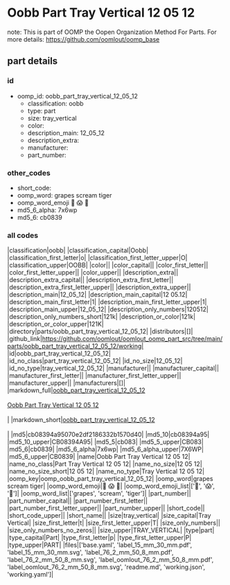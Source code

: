 # Oobb Part Tray Vertical 12 05 12  

note: This is part of OOMP the Oopen Organization Method For Parts. For more details: https://github.com/oomlout/oomp_base

##  part details





### id
* oomp_id: oobb_part_tray_vertical_12_05_12
  * classification: oobb
  * type: part
  * size: tray_vertical
  * color: 
  * description_main: 12_05_12
  * description_extra: 
  * manufacturer: 
  * part_number: 

### other_codes
* short_code: 
* oomp_word: grapes scream tiger
* oomp_word_emoji :grapes: :scream: :tiger:
* md5_6_alpha: 7x6wp
* md5_6: cb0839

### all codes 
|classification|oobb|
|classification_capital|Oobb|
|classification_first_letter|o|
|classification_first_letter_upper|O|
|classification_upper|OOBB|
|color||
|color_capital||
|color_first_letter||
|color_first_letter_upper||
|color_upper||
|description_extra||
|description_extra_capital||
|description_extra_first_letter||
|description_extra_first_letter_upper||
|description_extra_upper||
|description_main|12_05_12|
|description_main_capital|12 05.12|
|description_main_first_letter|1|
|description_main_first_letter_upper|1|
|description_main_upper|12_05_12|
|description_only_numbers|120512|
|description_only_numbers_short|121k|
|description_or_color|121k|
|description_or_color_upper|121K|
|directory|parts/oobb_part_tray_vertical_12_05_12|
|distributors|[]|
|github_link|https://github.com/oomlout/oomlout_oomp_part_src/tree/main/parts/oobb_part_tray_vertical_12_05_12/working|
|id|oobb_part_tray_vertical_12_05_12|
|id_no_class|part_tray_vertical_12_05_12|
|id_no_size|12_05_12|
|id_no_type|tray_vertical_12_05_12|
|manufacturer||
|manufacturer_capital||
|manufacturer_first_letter||
|manufacturer_first_letter_upper||
|manufacturer_upper||
|manufacturers|[]|
|markdown_full|[oobb_part_tray_vertical_12_05_12](https://github.com/oomlout/oomlout_oomp_part_src/tree/main/parts/oobb_part_tray_vertical_12_05_12/working)<br>[](https://github.com/oomlout/oomlout_oomp_part_src/tree/main/parts/oobb_part_tray_vertical_12_05_12/working)<br>[Oobb Part Tray Vertical 12 05 12](https://github.com/oomlout/oomlout_oomp_part_src/tree/main/parts/oobb_part_tray_vertical_12_05_12/working)<br><br>|
|markdown_short|[oobb_part_tray_vertical_12_05_12](https://github.com/oomlout/oomlout_oomp_part_src/tree/main/parts/oobb_part_tray_vertical_12_05_12/working)<br><br>|
|md5|cb08394a95070e2df2186332b1570d40|
|md5_10|cb08394a95|
|md5_10_upper|CB08394A95|
|md5_5|cb083|
|md5_5_upper|CB083|
|md5_6|cb0839|
|md5_6_alpha|7x6wp|
|md5_6_alpha_upper|7X6WP|
|md5_6_upper|CB0839|
|name|Oobb Part Tray Vertical 12 05 12|
|name_no_class|Part Tray Vertical 12 05 12|
|name_no_size|12 05 12|
|name_no_size_short|12 05 12|
|name_no_type|Tray Vertical 12 05 12|
|oomp_key|oomp_oobb_part_tray_vertical_12_05_12|
|oomp_word|grapes scream tiger|
|oomp_word_emoji|:grapes: :scream: :tiger:|
|oomp_word_emoji_list|[':grapes:', ':scream:', ':tiger:']|
|oomp_word_list|['grapes', 'scream', 'tiger']|
|part_number||
|part_number_capital||
|part_number_first_letter||
|part_number_first_letter_upper||
|part_number_upper||
|short_code||
|short_code_upper||
|short_name||
|size|tray_vertical|
|size_capital|Tray Vertical|
|size_first_letter|t|
|size_first_letter_upper|T|
|size_only_numbers||
|size_only_numbers_no_zeros||
|size_upper|TRAY_VERTICAL|
|type|part|
|type_capital|Part|
|type_first_letter|p|
|type_first_letter_upper|P|
|type_upper|PART|
|files|['base.yaml', 'label_15_mm_30_mm.pdf', 'label_15_mm_30_mm.svg', 'label_76_2_mm_50_8_mm.pdf', 'label_76_2_mm_50_8_mm.svg', 'label_oomlout_76_2_mm_50_8_mm.pdf', 'label_oomlout_76_2_mm_50_8_mm.svg', 'readme.md', 'working.json', 'working.yaml']|
